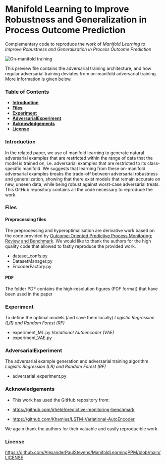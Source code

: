 # Manifold Learning to Improve Robustness and Generalization in Process Outcome Prediction

Complementary code to reproduce the work of *Manifold Learning to Improve Robustness and Generalization in Process Outcome Prediction*

![On-manifold training](https://user-images.githubusercontent.com/75080516/229730705-bc4970fa-1f52-4fc5-ba20-51e5a6e89b6a.PNG)

This preview file contains the adversarial training architecture, and how regular adversarial training deviates from on-manifold adversarial training. More information is given below.

### Table of Contents

- **[Introduction](#Introduction)**
- **[Files](#Files)**
- **[**Experiment**](#Experiment)**
- **[**AdversarialExperiment**](#AdversarialExperiment)**
- **[Acknowledgements](#Acknowledgements)**
- **[License](#License)** 



### Introduction

In the related paper, we use of manifold learning to generate natural adversarial examples that are restricted within the range of data that the model is trained on, i.e. adversarial examples that are restricted to its class-specific manifold. We suggests that learning from these on-manifold adversarial examples breaks the trade-off between adversarial robustness and generalization, showing that there exist models that remain accurate on new, unseen data, while being robust against worst-case adversarial treats. This GitHub repository contains all the code necessary to reproduce the work.

### Files

#### Preprocessing files

The preprocessing and hyperoptimalisation are derivative work based on the code provided by [Outcome-Oriented Predictive Process Monitoring: Review and Benchmark](https://github.com/irhete/predictive-monitoring-benchmark).
We would like to thank the authors for the high quality code that allowed to fastly reproduce the provided work.
- dataset_confs.py
- DatasetManager.py
- EncoderFactory.py

#### PDF
The folder PDF contains the high-resolution figures (PDF format) that have been used in the paper

### Experiment 
To define the optimal models (and save them locally)
*Logistic Regression (LR) and Random Forest (RF)*
- experiment_ML.py
*Variational Autoencoder (VAE)*
- experiment_VAE.py

### AdversarialExperiment
The adversarial example generation and adversarial training algorithm
*Logistic Regression (LR) and Random Forest (RF)*
- adversarial_experiment.py

### Acknowledgements

- This work has used the GitHub repository from:

- https://github.com/irhete/predictive-monitoring-benchmark
- https://github.com/Khamies/LSTM-Variational-AutoEncoder

We again thank the authors for their valuable and easily reproducible work.

### License 

https://github.com/AlexanderPaulStevens/ManifoldLearningPPM/blob/main/LICENSE
